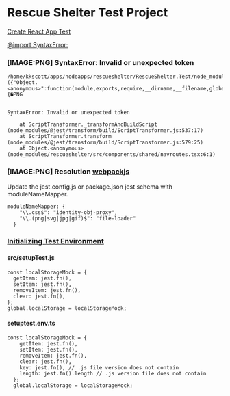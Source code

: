 # Rescue Shelter Test Project
[Create React App Test](https://create-react-app.dev/docs/running-tests/#docsNav)

[@import SyntaxError:](https://stackoverflow.com/questions/54976344/jest-fails-when-css-uses-import)


### [IMAGE:PNG] SyntaxError: Invalid or unexpected token

```
/home/kkscott/apps/nodeapps/rescueshelter/RescueShelter.Test/node_modules/rescueshelter/src/images/home.png:1  
({"Object.<anonymous>":function(module,exports,require,__dirname,__filename,global,jest){�PNG  
                                                                                              
  
SyntaxError: Invalid or unexpected token  
  
    at ScriptTransformer._transformAndBuildScript (node_modules/@jest/transform/build/ScriptTransformer.js:537:17)  
    at ScriptTransformer.transform (node_modules/@jest/transform/build/ScriptTransformer.js:579:25)  
    at Object.<anonymous> (node_modules/rescueshelter/src/components/shared/navroutes.tsx:6:1)  
```

### [IMAGE:PNG] Resolution [webpackjs](https://webpack.js.org/guides/asset-management/#loading-images)
Update the jest.config.js or package.json jest schema with moduleNameMapper.
```
moduleNameMapper: {
    "\\.css$": "identity-obj-proxy",
    "\\.(png|svg|jpg|gif)$": "file-loader"
  }
```


### [Initializing Test Environment](https://create-react-app.dev/docs/running-tests/#initializing-test-environment)

#### src/setupTest.js
```
const localStorageMock = {
  getItem: jest.fn(),
  setItem: jest.fn(),
  removeItem: jest.fn(),
  clear: jest.fn(),
};
global.localStorage = localStorageMock;
```

#### setuptest.env.ts
```
const localStorageMock = {
    getItem: jest.fn(),
    setItem: jest.fn(),
    removeItem: jest.fn(),
    clear: jest.fn(),
    key: jest.fn(), // .js file version does not contain
    length: jest.fn().length // .js version file does not contain
  };
  global.localStorage = localStorageMock;
  ```